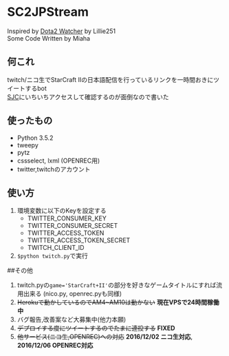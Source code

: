 # SC2JPStream
Inspired by [Dota2 Watcher](https://github.com/Lillie251/Dota2watcher) by Lillie251  
Some Code Written by Miaha  

## 何これ
twitch/ニコ生でStarCraft IIの日本語配信を行っているリンクを一時間おきにツイートするbot  
[SJC](http://starcraft2.jpcommunity.com/sc2/)にいちいちアクセスして確認するのが面倒なので書いた

## 使ったもの

* Python 3.5.2
* tweepy
* pytz
* cssselect, lxml (OPENREC用)
* twitter,twitchのアカウント

## 使い方
1. 環境変数に以下のKeyを設定する
    * TWITTER_CONSUMER_KEY
    * TWITTER_CONSUMER_SECRET
    * TWITTER_ACCESS_TOKEN
    * TWITTER_ACCESS_TOKEN_SECRET
    * TWITCH_CLIENT_ID
2. ```$python twitch.py```で実行

##その他

1. twitch.pyの`game='StarCraft+II'`の部分を好きなゲームタイトルにすれば流用出来る (nico.py, openrec.pyも同様)
2. ~~Herokuで動かしているのでAM4~AM10は動かない~~ **現在VPSで24時間稼働中**
3. バグ報告,改善案など大募集中(他力本願)
4. ~~デプロイする度にツイートするのでたまに連投する~~ **FIXED**
5. ~~他サービス(ニコ生,OPENREC)への対応~~ **2016/12/02 ニコ生対応**, **2016/12/06 OPENREC対応**
